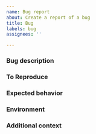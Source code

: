 ```yaml
---
name: Bug report
about: Create a report of a bug
title: Bug
labels: bug
assignees: ''

---
```


<!-- First check if there is already an issue for this topic -->
<!-- Describe the steps below clearly, screenshots are welcome -->

### Bug description
<!-- A clear description of what the bug is -->

### To Reproduce
<!-- Steps to reproduce the behavior -->

### Expected behavior
<!-- What you expected to happen -->

### Environment
<!-- Information about your environment that can help to find the problem -->
<!-- Please, use a unordered list if possible -->

### Additional context
<!-- Any other pertinent information that does not fit the above topics -->
<!-- remove if it doesn't exist -->
